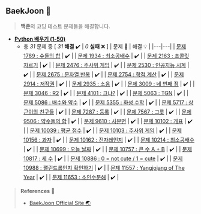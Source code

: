 ## BaekJoon 🎲

> **백준**의 코딩 테스트 문제들을 해결합니다.

+ [**Python 배우기 (1-50)**](https://github.com/DevJaepaL/Algorithms/tree/main/BaekJoon/src/PythonSeries1)
  + 총 *31* 문제 중 [ *31* **해결**  ✔️ | *0* **실패** ❌ ]
    | 문제 📜 | 해결 💡 |
    |---|---|
    | [문제 1789 : 수들의 합](https://github.com/DevJaepaL/Algorithms/blob/main/BaekJoon/src/PythonSeries1/Solution_1789.java) | ✔️  |
    | [문제 1934 : 최소공배수](https://github.com/DevJaepaL/Algorithms/blob/main/BaekJoon/src/PythonSeries1/Solution_1934.java) | ✔️  |
    | [문제 2163 : 초콜릿 자르기](https://github.com/DevJaepaL/Algorithms/blob/main/BaekJoon/src/PythonSeries1/Solution_2163.java) | ✔️  |
    | [문제 2476 : 주사위 게임](https://github.com/DevJaepaL/Algorithms/blob/main/BaekJoon/src/PythonSeries1/Solution_2476.java) | ✔️  |
    | [문제 2530 : 인공지능 시계](https://github.com/DevJaepaL/Algorithms/blob/main/BaekJoon/src/PythonSeries1/Solution_2530.java) | ✔️  |
    | [문제 2675 : 문자열 반복](https://github.com/DevJaepaL/Algorithms/blob/main/BaekJoon/src/PythonSeries1/Solution_2675.java) | ✔️  |
    | [문제 2754 : 학점 계산](https://github.com/DevJaepaL/Algorithms/blob/main/BaekJoon/src/PythonSeries1/Solution_2754.java) | ✔️  |
    | [문제 2914 : 저작권](https://github.com/DevJaepaL/Algorithms/blob/main/BaekJoon/src/PythonSeries1/Solution_2914.java) | ✔️  |
    | [문제 2935 : 소음](https://github.com/DevJaepaL/Algorithms/blob/main/BaekJoon/src/PythonSeries1/Solution_2935.java) | ✔️  |
    | [문제 3009 : 네 번째 점](https://github.com/DevJaepaL/Algorithms/blob/main/BaekJoon/src/PythonSeries1/Solution_3009.java) | ✔️  |
    | [문제 3046 : R2](https://github.com/DevJaepaL/Algorithms/blob/main/BaekJoon/src/PythonSeries1/Solution_3009.java) | ✔️  |
    | [문제 4101 : 크냐?](https://github.com/DevJaepaL/Algorithms/blob/main/BaekJoon/src/PythonSeries1/Solution_4101.java) | ✔️  |
    | [문제 5063 : TGN](https://github.com/DevJaepaL/Algorithms/blob/main/BaekJoon/src/PythonSeries1/Solution_5063.java) | ✔️  |
    | [문제 5086 : 배수와 약수](https://github.com/DevJaepaL/Algorithms/blob/main/BaekJoon/src/PythonSeries1/Solution_5086.java) | ✔️  |
    | [문제 5355 : 화성 수학](https://github.com/DevJaepaL/Algorithms/blob/main/BaekJoon/src/PythonSeries1/Solution_5355.java) | ✔️  |
    | [문제 5717 : 상근이의 친구들](https://github.com/DevJaepaL/Algorithms/blob/main/BaekJoon/src/PythonSeries1/Solution_5717.java) | ✔️  |
    | [문제 7287 : 등록](https://github.com/DevJaepaL/Algorithms/blob/main/BaekJoon/src/PythonSeries1/Solution_7287.java) | ✔️  |
    | [문제 7567 : 그릇](https://github.com/DevJaepaL/Algorithms/blob/main/BaekJoon/src/PythonSeries1/Solution_7567.java) | ✔️  |
    | [문제 9506 : 약수들의 합](https://github.com/DevJaepaL/Algorithms/blob/main/BaekJoon/src/PythonSeries1/Solution_9506.java) | ✔️  |
    | [문제 9610 : 사분면](https://github.com/DevJaepaL/Algorithms/blob/main/BaekJoon/src/PythonSeries1/Solution_9610.java) | ✔️  |
    | [문제 10102 : 개표](https://github.com/DevJaepaL/Algorithms/blob/main/BaekJoon/src/PythonSeries1/Solution_10102.java) | ✔️  |
    | [문제 10039 : 평균 점수](https://github.com/DevJaepaL/Algorithms/blob/main/BaekJoon/src/PythonSeries1/Solution_10039.java) | ✔️  |
    | [문제 10103 : 주사위 게임](https://github.com/DevJaepaL/Algorithms/blob/main/BaekJoon/src/PythonSeries1/Solution_10103.java) | ✔️  |
    | [문제 10156 : 과자](https://github.com/DevJaepaL/Algorithms/blob/main/BaekJoon/src/PythonSeries1/Solution_10156.java) | ✔️  |
    | [문제 10162 : 전자레인지](https://github.com/DevJaepaL/Algorithms/blob/main/BaekJoon/src/PythonSeries1/Solution_10162.java) | ✔️  |
    | [문제 10214 : 최소공배수](https://github.com/DevJaepaL/Algorithms/blob/main/BaekJoon/src/PythonSeries1/Solution_10214.java) | ✔️  |
    | [문제 10699 : 오늘 날짜](https://github.com/DevJaepaL/Algorithms/blob/main/BaekJoon/src/PythonSeries1/Solution_10699.java) | ✔️  |
    | [문제 10757 : 큰 수 A + B](https://github.com/DevJaepaL/Algorithms/blob/main/BaekJoon/src/PythonSeries1/Solution_10757.java) | ✔️  |
    | [문제 10817 : 세 수](https://github.com/DevJaepaL/Algorithms/blob/main/BaekJoon/src/PythonSeries1/Solution_10817.java) | ✔️  |
    | [문제 10886 : 0 = not cute / 1 = cute](https://github.com/DevJaepaL/Algorithms/blob/main/BaekJoon/src/PythonSeries1/Solution_10886.java) | ✔️  |
    | [문제 10988 : 팰린드롬인지 확인하기](https://github.com/DevJaepaL/Algorithms/blob/main/BaekJoon/src/PythonSeries1/Solution_10988.java) | ✔️  |
    | [문제 11557 : Yangjojang of The Year](https://github.com/DevJaepaL/Algorithms/blob/main/BaekJoon/src/PythonSeries1/Solution_11557.java) | ✔️  |
    | [문제 11653 : 소인수분해](https://github.com/DevJaepaL/Algorithms/blob/main/BaekJoon/src/PythonSeries1/Solution_11653.java) | ✔️  |
    

> **References** 🤝
> + <a href="https://www.acmicpc.net/">BaekJoon Official Site 🌏</a>